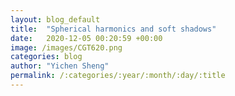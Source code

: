 ```yaml
---
layout: blog_default
title:  "Spherical harmonics and soft shadows"
date:   2020-12-05 00:20:59 +00:00
image: /images/CGT620.png
categories: blog
author: "Yichen Sheng"
permalink: /:categories/:year/:month/:day/:title
---
```

